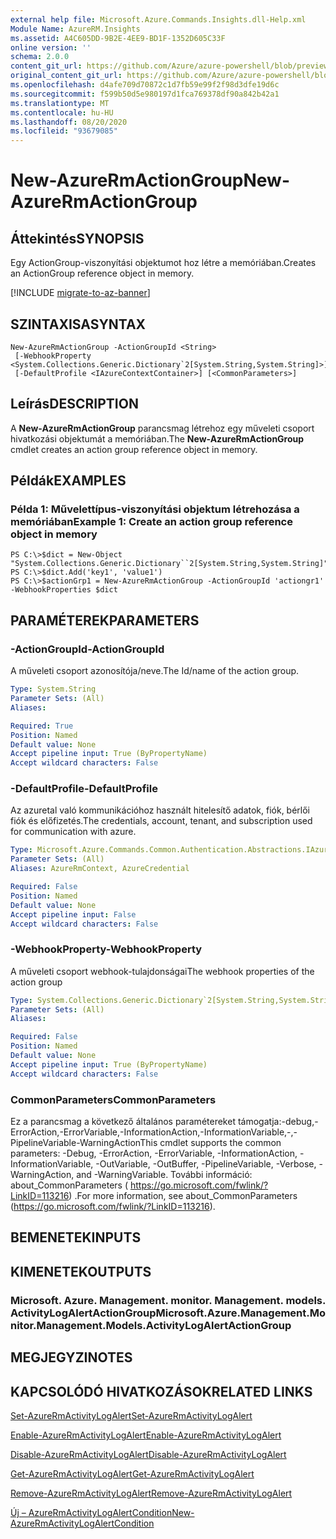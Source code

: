 ```yaml
---
external help file: Microsoft.Azure.Commands.Insights.dll-Help.xml
Module Name: AzureRM.Insights
ms.assetid: A4C605DD-9B2E-4EE9-BD1F-1352D605C33F
online version: ''
schema: 2.0.0
content_git_url: https://github.com/Azure/azure-powershell/blob/preview/src/ResourceManager/Insights/Commands.Insights/help/New-AzureRmActionGroup.md
original_content_git_url: https://github.com/Azure/azure-powershell/blob/preview/src/ResourceManager/Insights/Commands.Insights/help/New-AzureRmActionGroup.md
ms.openlocfilehash: d4afe709d70872c1d7fb59e99f2f98d3dfe19d6c
ms.sourcegitcommit: f599b50d5e980197d1fca769378df90a842b42a1
ms.translationtype: MT
ms.contentlocale: hu-HU
ms.lasthandoff: 08/20/2020
ms.locfileid: "93679085"
---
```

# <span data-ttu-id="3289c-101">New-AzureRmActionGroup</span><span class="sxs-lookup"><span data-stu-id="3289c-101">New-AzureRmActionGroup</span></span>

## <span data-ttu-id="3289c-102">Áttekintés</span><span class="sxs-lookup"><span data-stu-id="3289c-102">SYNOPSIS</span></span>
<span data-ttu-id="3289c-103">Egy ActionGroup-viszonyítási objektumot hoz létre a memóriában.</span><span class="sxs-lookup"><span data-stu-id="3289c-103">Creates an ActionGroup reference object in memory.</span></span>

[!INCLUDE [migrate-to-az-banner](../../includes/migrate-to-az-banner.md)]

## <span data-ttu-id="3289c-104">SZINTAXISA</span><span class="sxs-lookup"><span data-stu-id="3289c-104">SYNTAX</span></span>

```
New-AzureRmActionGroup -ActionGroupId <String>
 [-WebhookProperty <System.Collections.Generic.Dictionary`2[System.String,System.String]>]
 [-DefaultProfile <IAzureContextContainer>] [<CommonParameters>]
```

## <span data-ttu-id="3289c-105">Leírás</span><span class="sxs-lookup"><span data-stu-id="3289c-105">DESCRIPTION</span></span>
<span data-ttu-id="3289c-106">A **New-AzureRmActionGroup** parancsmag létrehoz egy műveleti csoport hivatkozási objektumát a memóriában.</span><span class="sxs-lookup"><span data-stu-id="3289c-106">The **New-AzureRmActionGroup** cmdlet creates an action group reference object in memory.</span></span>

## <span data-ttu-id="3289c-107">Példák</span><span class="sxs-lookup"><span data-stu-id="3289c-107">EXAMPLES</span></span>

### <span data-ttu-id="3289c-108">Példa 1: Művelettípus-viszonyítási objektum létrehozása a memóriában</span><span class="sxs-lookup"><span data-stu-id="3289c-108">Example 1: Create an action group reference object in memory</span></span>
```
PS C:\>$dict = New-Object "System.Collections.Generic.Dictionary``2[System.String,System.String]"
PS C:\>$dict.Add('key1', 'value1')
PS C:\>$actionGrp1 = New-AzureRmActionGroup -ActionGroupId 'actiongr1' -WebhookProperties $dict
```

## <span data-ttu-id="3289c-109">PARAMÉTEREK</span><span class="sxs-lookup"><span data-stu-id="3289c-109">PARAMETERS</span></span>

### <span data-ttu-id="3289c-110">-ActionGroupId</span><span class="sxs-lookup"><span data-stu-id="3289c-110">-ActionGroupId</span></span>
<span data-ttu-id="3289c-111">A műveleti csoport azonosítója/neve.</span><span class="sxs-lookup"><span data-stu-id="3289c-111">The Id/name of the action group.</span></span>

```yaml
Type: System.String
Parameter Sets: (All)
Aliases: 

Required: True
Position: Named
Default value: None
Accept pipeline input: True (ByPropertyName)
Accept wildcard characters: False
```

### <span data-ttu-id="3289c-112">-DefaultProfile</span><span class="sxs-lookup"><span data-stu-id="3289c-112">-DefaultProfile</span></span>
<span data-ttu-id="3289c-113">Az azuretal való kommunikációhoz használt hitelesítő adatok, fiók, bérlői fiók és előfizetés.</span><span class="sxs-lookup"><span data-stu-id="3289c-113">The credentials, account, tenant, and subscription used for communication with azure.</span></span>

```yaml
Type: Microsoft.Azure.Commands.Common.Authentication.Abstractions.IAzureContextContainer
Parameter Sets: (All)
Aliases: AzureRmContext, AzureCredential

Required: False
Position: Named
Default value: None
Accept pipeline input: False
Accept wildcard characters: False
```

### <span data-ttu-id="3289c-114">-WebhookProperty</span><span class="sxs-lookup"><span data-stu-id="3289c-114">-WebhookProperty</span></span>
<span data-ttu-id="3289c-115">A műveleti csoport webhook-tulajdonságai</span><span class="sxs-lookup"><span data-stu-id="3289c-115">The webhook properties of the action group</span></span>

```yaml
Type: System.Collections.Generic.Dictionary`2[System.String,System.String]
Parameter Sets: (All)
Aliases: 

Required: False
Position: Named
Default value: None
Accept pipeline input: True (ByPropertyName)
Accept wildcard characters: False
```

### <span data-ttu-id="3289c-116">CommonParameters</span><span class="sxs-lookup"><span data-stu-id="3289c-116">CommonParameters</span></span>
<span data-ttu-id="3289c-117">Ez a parancsmag a következő általános paramétereket támogatja:-debug,-ErrorAction,-ErrorVariable,-InformationAction,-InformationVariable,-,-PipelineVariable-WarningAction</span><span class="sxs-lookup"><span data-stu-id="3289c-117">This cmdlet supports the common parameters: -Debug, -ErrorAction, -ErrorVariable, -InformationAction, -InformationVariable, -OutVariable, -OutBuffer, -PipelineVariable, -Verbose, -WarningAction, and -WarningVariable.</span></span> <span data-ttu-id="3289c-118">További információ: about_CommonParameters ( https://go.microsoft.com/fwlink/?LinkID=113216) .</span><span class="sxs-lookup"><span data-stu-id="3289c-118">For more information, see about_CommonParameters (https://go.microsoft.com/fwlink/?LinkID=113216).</span></span>

## <span data-ttu-id="3289c-119">BEMENETEK</span><span class="sxs-lookup"><span data-stu-id="3289c-119">INPUTS</span></span>

## <span data-ttu-id="3289c-120">KIMENETEK</span><span class="sxs-lookup"><span data-stu-id="3289c-120">OUTPUTS</span></span>

### <span data-ttu-id="3289c-121">Microsoft. Azure. Management. monitor. Management. models. ActivityLogAlertActionGroup</span><span class="sxs-lookup"><span data-stu-id="3289c-121">Microsoft.Azure.Management.Monitor.Management.Models.ActivityLogAlertActionGroup</span></span>

## <span data-ttu-id="3289c-122">MEGJEGYZI</span><span class="sxs-lookup"><span data-stu-id="3289c-122">NOTES</span></span>

## <span data-ttu-id="3289c-123">KAPCSOLÓDÓ HIVATKOZÁSOK</span><span class="sxs-lookup"><span data-stu-id="3289c-123">RELATED LINKS</span></span>

[<span data-ttu-id="3289c-124">Set-AzureRmActivityLogAlert</span><span class="sxs-lookup"><span data-stu-id="3289c-124">Set-AzureRmActivityLogAlert</span></span>](./Set-AzureRmActivityLogAlert.md)

[<span data-ttu-id="3289c-125">Enable-AzureRmActivityLogAlert</span><span class="sxs-lookup"><span data-stu-id="3289c-125">Enable-AzureRmActivityLogAlert</span></span>](./Enable-AzureRmActivityLogAlert.md)

[<span data-ttu-id="3289c-126">Disable-AzureRmActivityLogAlert</span><span class="sxs-lookup"><span data-stu-id="3289c-126">Disable-AzureRmActivityLogAlert</span></span>](./Disable-AzureRmActivityLogAlert.md)

[<span data-ttu-id="3289c-127">Get-AzureRmActivityLogAlert</span><span class="sxs-lookup"><span data-stu-id="3289c-127">Get-AzureRmActivityLogAlert</span></span>](./Get-AzureRmActivityLogAlert.md)

[<span data-ttu-id="3289c-128">Remove-AzureRmActivityLogAlert</span><span class="sxs-lookup"><span data-stu-id="3289c-128">Remove-AzureRmActivityLogAlert</span></span>](./Remove-AzureRmActivityLogAlert.md)

[<span data-ttu-id="3289c-129">Új – AzureRmActivityLogAlertCondition</span><span class="sxs-lookup"><span data-stu-id="3289c-129">New-AzureRmActivityLogAlertCondition</span></span>](./Get-AzureRmActivityLogAlertCondition.md)

